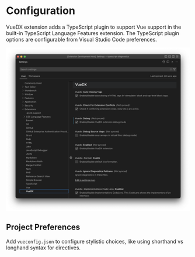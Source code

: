 # Configuration

VueDX extension adds a TypeScript plugin to support Vue support in the built-in TypeScript Language Features extension. The TypeScript plugin options are configurable from Visual Studio Code preferences.

![Screenshot of Visual Studio Code preferences for VueDX extension](../assets/extension-configuration.png)

## Project Preferences

Add `vueconfig.json` to configure stylistic choices, like using shorthand vs longhand syntax for directives.
